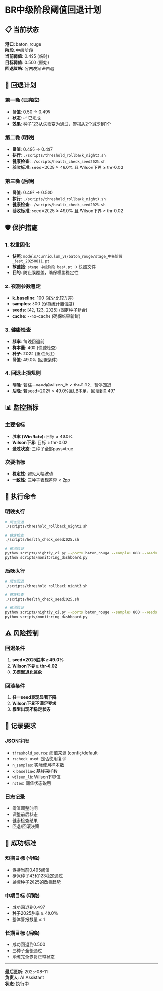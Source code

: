 # BR中级阶段阈值回退计划

## 📋 当前状态

**港口**: baton_rouge  
**阶段**: 中级阶段  
**当前阈值**: 0.495 (临时)  
**目标阈值**: 0.500 (原始)  
**回退策略**: 分两晚渐进回退

## 🎯 回退计划

### 第一晚 (已完成)
- **阈值**: 0.50 → 0.495
- **状态**: ✅ 已完成
- **效果**: 种子123从失败变为通过，警报从2个减少到1个

### 第二晚 (明晚)
- **阈值**: 0.495 → 0.497
- **执行**: `./scripts/threshold_rollback_night2.sh`
- **健康检查**: `./scripts/health_check_seed2025.sh`
- **验收标准**: seed=2025 ≥ 49.0% 且 Wilson下界 ≥ thr-0.02

### 第三晚 (后晚)
- **阈值**: 0.497 → 0.500
- **执行**: `./scripts/threshold_rollback_night3.sh`
- **健康检查**: `./scripts/health_check_seed2025.sh`
- **验收标准**: seed=2025 ≥ 49.0% 且 Wilson下界 ≥ thr-0.02

## 🛡️ 保护措施

### 1. 权重固化
- **快照**: `models/curriculum_v2/baton_rouge/stage_中级阶段_best_20250811.pt`
- **软链接**: `stage_中级阶段_best.pt` → 快照文件
- **目的**: 防止误覆盖，确保模型稳定性

### 2. 夜测参数稳定
- **k_baseline**: 100 (减少比较方差)
- **samples**: 800 (保持统计置信度)
- **seeds**: [42, 123, 2025] (固定种子组合)
- **cache**: --no-cache (确保结果新鲜)

### 3. 健康检查
- **频率**: 每晚回退前
- **样本量**: 400 (快速检查)
- **种子**: 2025 (重点关注)
- **阈值**: 49.0% (回退条件)

### 4. 回退止损规则
- **明晚**: 若任一seed的wilson_lb < thr-0.02，暂停回退
- **后晚**: 若seed=2025 < 49.0%且LB不足，回滚到0.497

## 📊 监控指标

### 主要指标
- **胜率 (Win Rate)**: 目标 ≥ 49.0%
- **Wilson下界**: 目标 ≥ thr-0.02
- **通过状态**: 三种子全部pass=true

### 次要指标
- **稳定性**: 避免大幅波动
- **一致性**: 三种子表现差异 < 2pp

## 🚀 执行命令

### 明晚执行
```bash
# 阈值回退
./scripts/threshold_rollback_night2.sh

# 健康检查
./scripts/health_check_seed2025.sh

# 夜测验证
python scripts/nightly_ci.py --ports baton_rouge --samples 800 --seeds 42,123,2025 --no-cache
python scripts/monitoring_dashboard.py
```

### 后晚执行
```bash
# 阈值回退
./scripts/threshold_rollback_night3.sh

# 健康检查
./scripts/health_check_seed2025.sh

# 夜测验证
python scripts/nightly_ci.py --ports baton_rouge --samples 800 --seeds 42,123,2025 --no-cache
python scripts/monitoring_dashboard.py
```

## ⚠️ 风险控制

### 回退条件
1. **seed=2025胜率 ≥ 49.0%**
2. **Wilson下界 ≥ thr-0.02**
3. **无模型退化迹象**

### 回滚条件
1. **任一seed表现显著下降**
2. **Wilson下界不满足要求**
3. **模型出现不稳定状态**

## 📝 记录要求

### JSON字段
- `threshold_source`: 阈值来源 (config/default)
- `recheck_used`: 是否使用复评
- `n_samples`: 实际使用样本数
- `k_baseline`: 基线采样数
- `wilson_lb`: Wilson下界值
- `notes`: 阈值状态说明

### 日志记录
- 阈值调整时间
- 调整前后状态
- 健康检查结果
- 回退/回滚决策

## 🎉 成功标准

### 短期目标 (今晚)
- 保持当前0.495阈值
- 确保种子42和123稳定通过
- 监控种子2025的改善趋势

### 中期目标 (明晚)
- 成功回退到0.497
- 种子2025胜率 ≥ 49.0%
- 整体警报数量 ≤ 1

### 长期目标 (后晚)
- 成功回退到0.500
- 三种子全部通过
- 系统完全恢复正常状态

---

**最后更新**: 2025-08-11  
**负责人**: AI Assistant  
**状态**: 执行中 